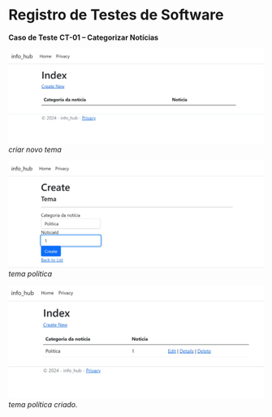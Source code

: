 # Registro de Testes de Software


 **Caso de Teste** 	 **CT-01 – Categorizar Notícias** 	
 
   ![Captura de Tela - Parte 1](img/CT01-tela1.jpg)
   *criar novo tema*
   
   ![Captura de Tela - Parte 2](img/CT01-tela2.jpg)
   *tema politica*
   
   ![Captura de Tela - Parte 3](img/CT01-tela3.jpg)
   *tema política criado.*
